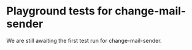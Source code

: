 # Playground tests for change-mail-sender
We are still awaiting the first test run for change-mail-sender.
